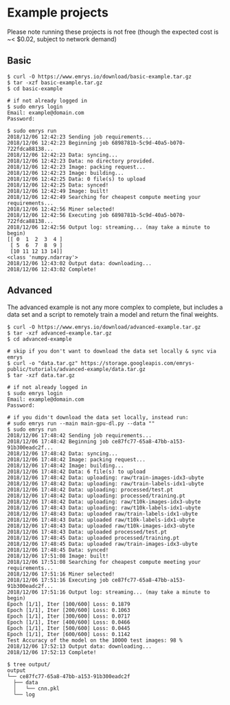 # Example projects

Please note running these projects is not free (though the expected cost is ~< $0.02, subject to network demand)

## Basic

	$ curl -O https://www.emrys.io/download/basic-example.tar.gz
	$ tar -xzf basic-example.tar.gz
	$ cd basic-example

	# if not already logged in
	$ sudo emrys login
	Email: example@domain.com
	Password:

	$ sudo emrys run
	2018/12/06 12:42:23 Sending job requirements...
	2018/12/06 12:42:23 Beginning job 6898781b-5c9d-40a5-b070-722fdca88138...
	2018/12/06 12:42:23 Data: syncing...
	2018/12/06 12:42:23 Data: no directory provided.
	2018/12/06 12:42:23 Image: packing request...
	2018/12/06 12:42:23 Image: building...
	2018/12/06 12:42:25 Data: 0 file(s) to upload
	2018/12/06 12:42:25 Data: synced!
	2018/12/06 12:42:49 Image: built!
	2018/12/06 12:42:49 Searching for cheapest compute meeting your requirements...
	2018/12/06 12:42:56 Miner selected!
	2018/12/06 12:42:56 Executing job 6898781b-5c9d-40a5-b070-722fdca88138...
	2018/12/06 12:42:56 Output log: streaming... (may take a minute to begin)
	[[ 0  1  2  3  4 ]
	 [ 5  6  7  8  9 ]
	 [10 11 12 13 14]]
	<class 'numpy.ndarray'>
	2018/12/06 12:43:02 Output data: downloading...
	2018/12/06 12:43:02 Complete!

## Advanced

The advanced example is not any more complex to complete, but includes a data set and a script to remotely train a model and return the final weights.

	$ curl -O https://www.emrys.io/download/advanced-example.tar.gz
	$ tar -xzf advanced-example.tar.gz
	$ cd advanced-example
	
	# skip if you don't want to download the data set locally & sync via emrys
	$ curl -o "data.tar.gz" https://storage.googleapis.com/emrys-public/tutorials/advanced-example/data.tar.gz
	$ tar -xzf data.tar.gz

	# if not already logged in
	$ sudo emrys login
	Email: example@domain.com
	Password:

	# if you didn't download the data set locally, instead run:
	# sudo emrys run --main main-gpu-dl.py --data ""
	$ sudo emrys run
	2018/12/06 17:48:42 Sending job requirements...
	2018/12/06 17:48:42 Beginning job ce87fc77-65a8-47bb-a153-91b300eadc2f...
	2018/12/06 17:48:42 Data: syncing...
	2018/12/06 17:48:42 Image: packing request...
	2018/12/06 17:48:42 Image: building...
	2018/12/06 17:48:42 Data: 6 file(s) to upload
	2018/12/06 17:48:42 Data: uploading: raw/train-images-idx3-ubyte
	2018/12/06 17:48:42 Data: uploading: raw/train-labels-idx1-ubyte
	2018/12/06 17:48:42 Data: uploading: processed/test.pt
	2018/12/06 17:48:42 Data: uploading: processed/training.pt
	2018/12/06 17:48:42 Data: uploading: raw/t10k-images-idx3-ubyte
	2018/12/06 17:48:43 Data: uploading: raw/t10k-labels-idx1-ubyte
	2018/12/06 17:48:43 Data: uploaded raw/train-labels-idx1-ubyte
	2018/12/06 17:48:43 Data: uploaded raw/t10k-labels-idx1-ubyte
	2018/12/06 17:48:43 Data: uploaded raw/t10k-images-idx3-ubyte
	2018/12/06 17:48:43 Data: uploaded processed/test.pt
	2018/12/06 17:48:45 Data: uploaded processed/training.pt
	2018/12/06 17:48:45 Data: uploaded raw/train-images-idx3-ubyte
	2018/12/06 17:48:45 Data: synced!
	2018/12/06 17:51:08 Image: built!
	2018/12/06 17:51:08 Searching for cheapest compute meeting your requirements...
	2018/12/06 17:51:16 Miner selected!
	2018/12/06 17:51:16 Executing job ce87fc77-65a8-47bb-a153-91b300eadc2f...
	2018/12/06 17:51:16 Output log: streaming... (may take a minute to begin)
	Epoch [1/1], Iter [100/600] Loss: 0.1879
	Epoch [1/1], Iter [200/600] Loss: 0.1063
	Epoch [1/1], Iter [300/600] Loss: 0.0717
	Epoch [1/1], Iter [400/600] Loss: 0.0466
	Epoch [1/1], Iter [500/600] Loss: 0.0445
	Epoch [1/1], Iter [600/600] Loss: 0.1142
	Test Accuracy of the model on the 10000 test images: 98 %
	2018/12/06 17:52:13 Output data: downloading...
	2018/12/06 17:52:13 Complete!

	$ tree output/
	output
	└── ce87fc77-65a8-47bb-a153-91b300eadc2f
	  ├── data
	  │   └── cnn.pkl
	  └── log
